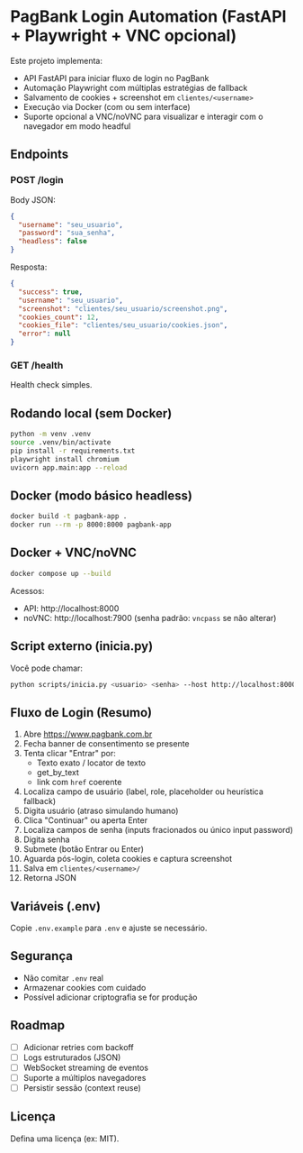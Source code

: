# PagBank Login Automation (FastAPI + Playwright + VNC opcional)

Este projeto implementa:
- API FastAPI para iniciar fluxo de login no PagBank
- Automação Playwright com múltiplas estratégias de fallback
- Salvamento de cookies + screenshot em `clientes/<username>`
- Execução via Docker (com ou sem interface)
- Suporte opcional a VNC/noVNC para visualizar e interagir com o navegador em modo headful

## Endpoints

### POST /login
Body JSON:
```json
{
  "username": "seu_usuario",
  "password": "sua_senha",
  "headless": false
}
```

Resposta:
```json
{
  "success": true,
  "username": "seu_usuario",
  "screenshot": "clientes/seu_usuario/screenshot.png",
  "cookies_count": 12,
  "cookies_file": "clientes/seu_usuario/cookies.json",
  "error": null
}
```

### GET /health
Health check simples.

## Rodando local (sem Docker)

```bash
python -m venv .venv
source .venv/bin/activate
pip install -r requirements.txt
playwright install chromium
uvicorn app.main:app --reload
```

## Docker (modo básico headless)

```bash
docker build -t pagbank-app .
docker run --rm -p 8000:8000 pagbank-app
```

## Docker + VNC/noVNC

```bash
docker compose up --build
```

Acessos:
- API: http://localhost:8000
- noVNC: http://localhost:7900  (senha padrão: `vncpass` se não alterar)

## Script externo (inicia.py)

Você pode chamar:
```bash
python scripts/inicia.py <usuario> <senha> --host http://localhost:8000
```

## Fluxo de Login (Resumo)
1. Abre https://www.pagbank.com.br
2. Fecha banner de consentimento se presente
3. Tenta clicar "Entrar" por:
   - Texto exato / locator de texto
   - get_by_text
   - link com `href` coerente
4. Localiza campo de usuário (label, role, placeholder ou heurística fallback)
5. Digita usuário (atraso simulando humano)
6. Clica "Continuar" ou aperta Enter
7. Localiza campos de senha (inputs fracionados ou único input password)
8. Digita senha
9. Submete (botão Entrar ou Enter)
10. Aguarda pós-login, coleta cookies e captura screenshot
11. Salva em `clientes/<username>/`
12. Retorna JSON

## Variáveis (.env)

Copie `.env.example` para `.env` e ajuste se necessário.

## Segurança

- Não comitar `.env` real
- Armazenar cookies com cuidado
- Possível adicionar criptografia se for produção

## Roadmap

- [ ] Adicionar retries com backoff
- [ ] Logs estruturados (JSON)
- [ ] WebSocket streaming de eventos
- [ ] Suporte a múltiplos navegadores
- [ ] Persistir sessão (context reuse)

## Licença

Defina uma licença (ex: MIT).